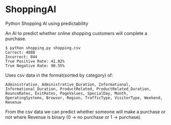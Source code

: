 # ShoppingAI
Python Shopping AI using predictability

An AI to predict whether online shopping customers will complete a purchase.
```
$ python shopping.py shopping.csv
Correct: 4088
Incorrect: 844
True Positive Rate: 41.02%
True Negative Rate: 90.55%
```
Uses csv data in the format(sorted by category) of:
```
Administrative, Administrative_Duration, Informational, Informational_Duration, ProductRelated, ProductRelated_Duration, BounceRates, ExitRates, PageValues, SpecialDay, Month, OperatingSystems, Browser, Region, TrafficType, VisitorType, Weekend, Revenue
```
From the csv data we can predict whether someone will make a purchase or not where Revenue is binary (0 -> no purchase or 1 -> purchase).
